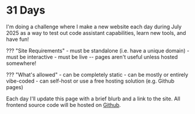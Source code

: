 # 31 Days

I'm doing a challenge where I make a new website each day during July 2025 as a way to test out code assistant capabilities, learn new tools, and have fun!

??? "Site Requirements"
    - must be standalone (i.e. have a unique domain)
    - must be interactive
    - must be live -- pages aren't useful unless hosted somewhere!

??? "What's allowed"
    - can be completely static
    - can be mostly or entirely vibe-coded
    - can self-host or use a free hosting solution (e.g. Github pages)

Each day I'll update this page with a brief blurb and a link to the site. All frontend source code will be hosted on [Github](https://github.com/matthew-chandler/31days).
